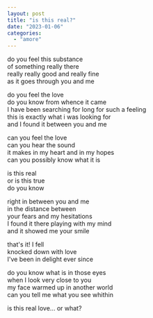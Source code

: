 ```yaml
---
layout: post
title: "is this real?"
date: "2023-01-06"
categories: 
  - "amore"
---
```


do you feel this substance  
of something really there  
really really good and really fine  
as it goes through you and me    

do you feel the love  
do you know from whence it came  
I have been searching for long for such a feeling  
this is exactly what i was looking for  
and I found it between you and me  

can you feel the love  
can you hear the sound  
it makes in my heart and in my hopes  
can you possibly know what it is  

is this real  
or is this true  
do you know  

right in between you and me  
in the distance between  
your fears and my hesitations  
I found it there playing with my mind  
and it showed me your smile  

that's it! I fell  
knocked down with love  
I've been in delight ever since  
 
do you know what is in those eyes  
when I look very close to you  
my face warmed up in another world  
can you tell me what you see whithin  

is this real love... or what?  


